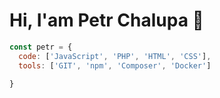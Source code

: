 # Hi, I'am Petr Chalupa 👋

```javascript 
const petr = {
  code: ['JavaScript', 'PHP', 'HTML', 'CSS'],
  tools: ['GIT', 'npm', 'Composer', 'Docker']
  
}
```
